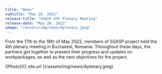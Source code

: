 ```yaml
---
title: "News"
subtitle: "May 20, 2022"
release-title: "5GASP 4th Plenary Meeting"
release-date: "May 20, 2022"
image: "/assets/img/news/4plenary.jpeg"
---
```

From the 17th to the 18th of May 2022, members of 5GASP project held the 4th plenary meeting in Bucharest, Romania. Throughout these days, the partners got together to present their progress and updates on workpackages, as well as the next objectives for the project.

![Photo]({{ site.url }}/assets/img/news/4plenary.jpeg)